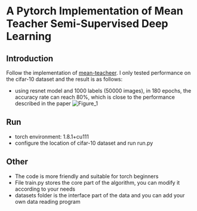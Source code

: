 # A Pytorch Implementation of Mean Teacher Semi-Supervised Deep Learning
## Introduction
Follow the implementation of [mean-teacheer](https://github.com/CuriousAI/mean-teacher). I only tested performance on the cifar-10 dataset and the result is as follows:
- using resnet model and 1000 labels (50000 images), in 180 epochs, the accuracy rate can reach 80%, which is close to the performance described in the paper[](https://arxiv.org/pdf/1703.01780.pdf)
![Figure_1](https://user-images.githubusercontent.com/34528863/168013626-2b007b7f-5b86-493e-9b7e-06958ba0368b.png)
## Run
- torch environment: 1.8.1+cu111
- configure the location of cifar-10 dataset and run run.py
## Other
- The code is more friendly and suitable for torch beginners
- File train.py stores the core part of the algorithm, you can modify it according to your needs
- datasets folder is the interface part of the data and you can add your own data reading program
